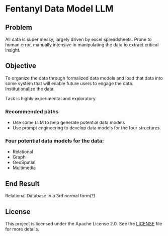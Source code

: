 # Fentanyl Data Model LLM

## Problem
All data is super messy, largely driven by excel spreadsheets. Prone to human error, manually intensive in manipulating the data to extract critical insight.

## Objective
To organize the data through formalized data models and load that data into some system that will enable future users to engage the data. Institutionalize the data.

Task is highly experimental and exploratory.

### Recommended paths
- Use some LLM to help generate potential data models
- Use prompt engineering to develop data models for the four structures.

### Four potential data models for the data:
- Relational
- Graph
- GeoSpatial
- Multimedia

## End Result
Relational Database in a 3rd normal form(?)

## License

This project is licensed under the Apache License 2.0. See the [LICENSE](./LICENSE) file for more details.